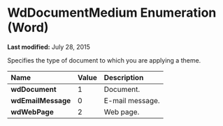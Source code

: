 
# WdDocumentMedium Enumeration (Word)

 **Last modified:** July 28, 2015

Specifies the type of document to which you are applying a theme.


|**Name**|**Value**|**Description**|
|:-----|:-----|:-----|
| **wdDocument**|1|Document.|
| **wdEmailMessage**|0|E-mail message.|
| **wdWebPage**|2|Web page.|
